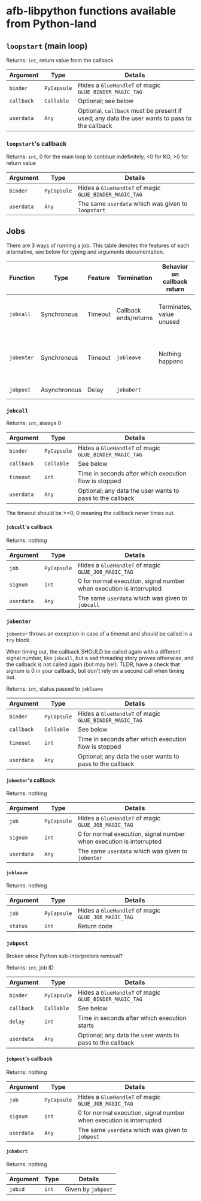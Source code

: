 # afb-libpython functions available from Python-land

## `loopstart` (main loop)

Returns: `int`, return value from the callback

| Argument   | Type        | Details                                                                                       |
|------------|-------------|-----------------------------------------------------------------------------------------------|
| `binder`   | `PyCapsule` | Hides a `GlueHandleT` of magic `GLUE_BINDER_MAGIC_TAG`                                        |
| `callback` | `Callable`  | Optional; see below                                                                           |
| `userdata` | `Any`       | Optional, `callback` must be present if used; any data the user wants to pass to the callback |

### `loopstart`'s callback

Returns: `int`, 0 for the main loop to continue indefinitely, <0 for KO, >0 for return value

| Argument   | Type        | Details                                                |
|------------|-------------|--------------------------------------------------------|
| `binder`   | `PyCapsule` | Hides a `GlueHandleT` of magic `GLUE_BINDER_MAGIC_TAG` |
| `userdata` | `Any`       | The same `userdata` which was given to `loopstart`     |

## Jobs

There are 3 ways of running a job. This table denotes the features of
each alternative, see below for typing and arguments documentation.

| Function   | Type         | Feature | Termination           | Behavior on callback return | Behavior on callback timeout                         |
|------------|--------------|---------|-----------------------|-----------------------------|------------------------------------------------------|
| `jobcall`  | Synchronous  | Timeout | Callback ends/returns | Terminates, value unused    | Initial call terminates, new call with `signum` != 0 |
| `jobenter` | Synchronous  | Timeout | `jobleave`            | Nothing happens             | Currently throws an exception (see details below)    |
| `jobpost`  | Asynchronous | Delay   | `jobabort`            |                             | Does not timeout                                     |

### `jobcall`

Returns: `int`, always 0

| Argument   | Type        | Details                                                   |
|------------|-------------|-----------------------------------------------------------|
| `binder`   | `PyCapsule` | Hides a `GlueHandleT` of magic `GLUE_BINDER_MAGIC_TAG`    |
| `callback` | `Callable`  | See below                                                 |
| `timeout`  | `int`       | Time in seconds after which execution flow is stopped     |
| `userdata` | `Any`       | Optional; any data the user wants to pass to the callback |

The timeout should be >=0, 0 meaning the callback never times out.

#### `jobcall`'s callback

Returns: nothing

| Argument   | Type        | Details                                                             |
|------------|-------------|---------------------------------------------------------------------|
| `job`      | `PyCapsule` | Hides a `GlueHandleT` of magic `GLUE_JOB_MAGIC_TAG`                 |
| `signum`   | `int`       | 0 for normal execution, signal number when execution is interrupted |
| `userdata` | `Any`       | The same `userdata` which was given to `jobcall`                    |

### `jobenter`

`jobenter` throws an exception in case of a timeout and should be called
in a `try` block.

When timing out, the callback SHOULD be called again with a different
signal number, like `jobcall`, but a sad threading story proves
otherwise, and the callback is not called again (but may be!). TLDR,
have a check that signum is 0 in your callback, but don't rely on a
second call when timing out.

Returns: `int`, status passed to `jobleave`

| Argument   | Type        | Details                                                   |
|------------|-------------|-----------------------------------------------------------|
| `binder`   | `PyCapsule` | Hides a `GlueHandleT` of magic `GLUE_BINDER_MAGIC_TAG`    |
| `callback` | `Callable`  | See below                                                 |
| `timeout`  | `int`       | Time in seconds after which execution flow is stopped     |
| `userdata` | `Any`       | Optional; any data the user wants to pass to the callback |

#### `jobenter`'s callback

Returns: nothing

| Argument   | Type        | Details                                                             |
|------------|-------------|---------------------------------------------------------------------|
| `job`      | `PyCapsule` | Hides a `GlueHandleT` of magic `GLUE_JOB_MAGIC_TAG`                 |
| `signum`   | `int`       | 0 for normal execution, signal number when execution is interrupted |
| `userdata` | `Any`       | The same `userdata` which was given to `jobenter`                   |

#### `jobleave`

Returns: nothing

| Argument | Type        | Details                                             |
|----------|-------------|-----------------------------------------------------|
| `job`    | `PyCapsule` | Hides a `GlueHandleT` of magic `GLUE_JOB_MAGIC_TAG` |
| `status` | `int`       | Return code                                         |

### `jobpost`

Broken since Python sub-interpreters removal?

Returns: `int`, job ID

| Argument   | Type        | Details                                                   |
|------------|-------------|-----------------------------------------------------------|
| `binder`   | `PyCapsule` | Hides a `GlueHandleT` of magic `GLUE_BINDER_MAGIC_TAG`    |
| `callback` | `Callable`  | See below                                                 |
| `delay`    | `int`       | Time in seconds after which execution starts              |
| `userdata` | `Any`       | Optional; any data the user wants to pass to the callback |

#### `jobpost`'s callback

Returns: nothing

| Argument   | Type        | Details                                                             |
|------------|-------------|---------------------------------------------------------------------|
| `job`      | `PyCapsule` | Hides a `GlueHandleT` of magic `GLUE_JOB_MAGIC_TAG`                 |
| `signum`   | `int`       | 0 for normal execution, signal number when execution is interrupted |
| `userdata` | `Any`       | The same `userdata` which was given to `jobpost`                    |

#### `jobabort`

Returns: nothing

| Argument | Type  | Details            |
|----------|-------|--------------------|
| `jobid`  | `int` | Given by `jobpost` |
